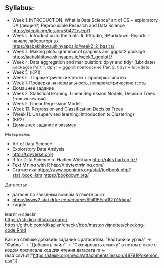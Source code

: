 
Syllabus:   
-----------------------------------

* Week 1. INTRODUCTION. What is Data Science? art of DS + exploratory DA (лекция?)
Reproducible Research and Data Science  
https://stepik.org/lesson/50472/step/1
* Week 2. Introduction to the tools: R, RStudio, RMarkdown. Reports - начало лабораторных
https://aabakhitova.shinyapps.io/week2_2_basics/
* Week 3. Making plots: grammar of graphics and ggplot2 package https://aabakhitova.shinyapps.io/week3_ggplot2/
* Week 4. Data aggregation and manipulation: dplyr and tidyr (lubridate) packages 
Part 1: dplyr + ggplot повторение
Part 2: tidyr + lubridate
* Week 5. (КР1)
* Week 6 . Параметрические тесты + проверка гипотез
* Week 7. Проверка на нормальность, непараметрические тесты  
* Домашнее задание
* Week 8. Statistical learning: Linear Regression Models, Decision Trees (только лекция) 
* Week 9. Linear Regression Models
* Week 10. Regression and Classification Decision Trees 
* (Week 11. Unsupervised learning: Introduction to Clustering)
* (КР2)
* Домашнее задание и экзамен


Материалы:  
- Art of Data Science 
- Exploratory Data Analysis 
- http://tidyverse.org/   
- R for Data Science от Hadley Wickham http://r4ds.had.co.nz/   
- Text Mining with R http://tidytextmining.com/
- Статистика https://www.openintro.org/stat/textbook.php?stat_book=isrs 
https://bookdown.org/ 

Датасеты:
- датасет по звездным войнам в пакете purrr  
- https://www2.stat.duke.edu/courses/Fall15/sta112.01/data/ 
- kaggle  
  

learnr и checkr  
https://rstudio.github.io/learnr/  
https://github.com/dtkaplan/checkr/blob/master/vignettes/checking-code.Rmd  


Как на степике добавить задание с датасетом:
"Настройки урока" -> "Файлы" -> "Добавить файл" -> "Скопировать ссылку"
а потом в окне с кодом прописала код для чтения датасета
m <- read.csv(url("https://stepik.org/media/attachments/lesson/48791/Pokemon.csv"))
